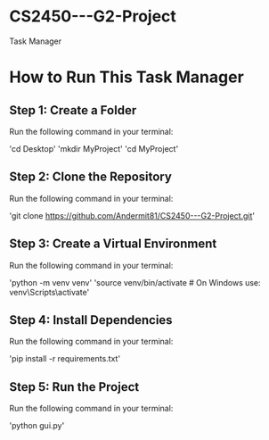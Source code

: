 # CS2450---G2-Project
Task Manager 

# How to Run This Task Manager

## **Step 1: Create a Folder**
Run the following command in your terminal:

'cd Desktop'
'mkdir MyProject'
'cd MyProject'

## **Step 2: Clone the Repository**
Run the following command in your terminal:

'git clone https://github.com/Andermit81/CS2450---G2-Project.git'

## **Step 3: Create a Virtual Environment**
Run the following command in your terminal:

'python -m venv venv'
'source venv/bin/activate  # On Windows use: venv\Scripts\activate'

## **Step 4: Install Dependencies**
Run the following command in your terminal:

'pip install -r requirements.txt'

## **Step 5: Run the Project**
Run the following command in your terminal:

'python gui.py'
